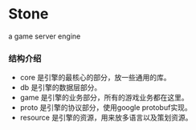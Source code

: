 Stone
=====

a game server engine


### 结构介绍 ###

- core 是引擎的最核心的部分，放一些通用的库。
- db 是引擎的数据层部分。
- game 是引擎的业务部分，所有的游戏业务都在这里。
- proto 是引擎的协议部分，使用google protobuf实现。
- resource 是引擎的资源，用来放多语言以及策划资源。